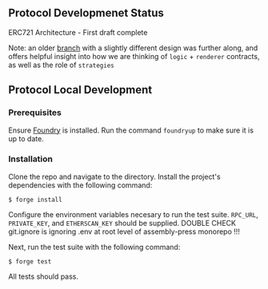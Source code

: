 ## Protocol Developmenet Status
ERC721 Architecture - First draft complete

Note: an older [branch](https://github.com/public-assembly/assembly-press/tree/0xTranqui/Full-Rewrite-230615) with a slightly different design was further along, and offers helpful insight into how we are thinking of `logic` + `renderer` contracts, as well as the role of `strategies`

## Protocol Local Development

### Prerequisites
Ensure [Foundry](https://github.com/foundry-rs/foundry) is installed. Run the command `foundryup` to make sure it is up to date.

### Installation

Clone the repo and navigate to the directory. Install the project's dependencies with the following command:
```
$ forge install
```

Configure the environment variables necesary to run the test suite. `RPC_URL`, `PRIVATE_KEY`, and `ETHERSCAN_KEY` should be supplied. DOUBLE CHECK git.ignore is ignoring .env at root level of assembly-press monorepo !!!

Next, run the test suite with the following command:
```
$ forge test
```
All tests should pass.
